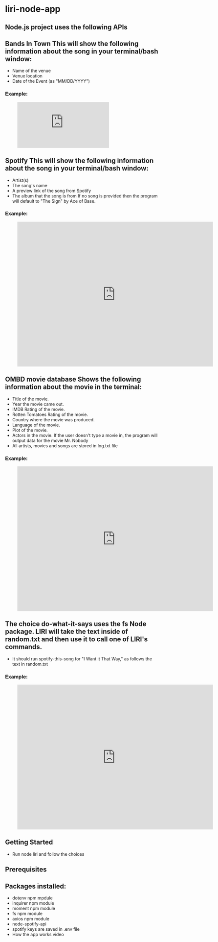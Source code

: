 # liri-node-app

## Node.js project uses the following APIs

## Bands In Town This will show the following information about the song in your terminal/bash window:

* Name of the venue
* Venue location
* Date of the Event (as "MM/DD/YYYY")
### Example:

<!-- blank line -->
<figure class="video_container">
  <iframe src="https://gfycat.com/ifr/PoliteImpossibleHyracotherium" frameborder="0" allowfullscreen="true"> </iframe>
</figure>
<!-- blank line -->

## Spotify This will show the following information about the song in your terminal/bash window:

* Artist(s)
* The song's name
* A preview link of the song from Spotify
* The album that the song is from If no song is provided then the program will default to "The Sign" by Ace of Base.

### Example:

<!-- blank line -->
<figure class="video_container">
  <iframe src='https://gfycat.com/ifr/TightValuableFlyingfox' frameborder='0' scrolling='no' allowfullscreen width='640' height='473'></iframe>
</figure>
<!-- blank line -->

## OMBD movie database Shows the following information about the movie in the terminal:

* Title of the movie.
* Year the movie came out.
* IMDB Rating of the movie.
* Rotten Tomatoes Rating of the movie.
* Country where the movie was produced.
* Language of the movie.
* Plot of the movie.
* Actors in the movie. If the user doesn't type a movie in, the program will output data for the movie Mr. Nobody
* All artists, movies and songs are stored in log.txt file

### Example:

<!-- blank line -->
<figure class="video_container">
  <iframe src='https://gfycat.com/ifr/IlliterateValuableGecko' frameborder='0' scrolling='no' allowfullscreen width='640' height='473'></iframe>
</figure>
<!-- blank line -->


## The choice do-what-it-says uses the fs Node package. LIRI will take the text inside of random.txt and then use it to call one of LIRI's commands.

* It should run spotify-this-song for "I Want it That Way," as follows the text in random.txt
### Example:

<!-- blank line -->
<figure class="video_container">
  <iframe src='https://gfycat.com/ifr/IdealisticRaggedKestrel' frameborder='0' scrolling='no' allowfullscreen width='640' height='473'></iframe>
</figure>
<!-- blank line -->

## Getting Started

* Run node liri and follow the choices

## Prerequisites

## Packages installed:

* dotenv npm mpdule
* inquirer npm module
* moment npm module
* fs npm module
* axios npm module
* node-spotify-api
* spotify keys are saved in .env file
* How the app works video
